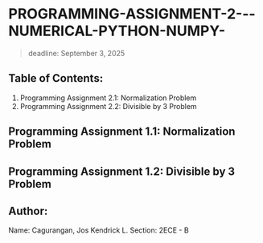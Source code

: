 # PROGRAMMING-ASSIGNMENT-2---NUMERICAL-PYTHON-NUMPY-
> deadline: September 3, 2025

## Table of Contents:
  1. Programming Assignment 2.1: Normalization Problem
  2. Programming Assignment 2.2: Divisible by 3 Problem

## Programming Assignment 1.1: Normalization Problem 

## Programming Assignment 1.2: Divisible by 3 Problem

## Author:
Name: Cagurangan, Jos Kendrick L.
Section: 2ECE - B

